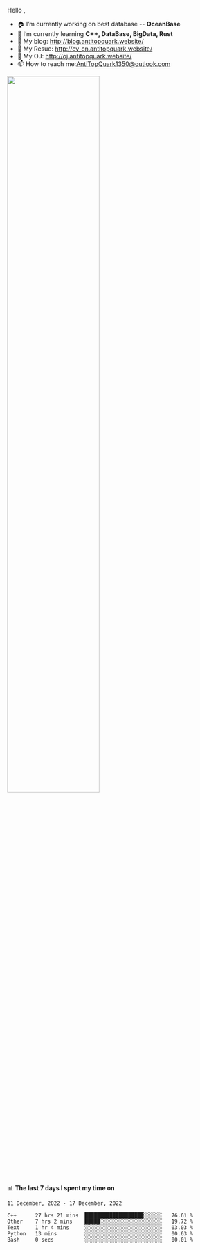 
Hello , 

- 🏠 I’m currently working on best database -- **OceanBase**
- 🌱 I’m currently learning **C++, DataBase, BigData, Rust**
- 🔭 My blog:   http://blog.antitopquark.website/ 
- 👦 My Resue:  http://cv_cn.antitopquark.website/
- 🚉 My OJ:     http://oj.antitopquark.website/
- 📫 How to reach me:AntiTopQuark1350@outlook.com


<img width="65%" src="https://github-readme-stats.vercel.app/api?username=AntiTopQuark&show_icons=true&count_private=true&hide=prs&theme=default_repocard">


📊 **The last 7 days I spent my time on** 

<!--START_SECTION:waka-->
```text
11 December, 2022 - 17 December, 2022

C++      27 hrs 21 mins  ███████████████████░░░░░░   76.61 % 
Other    7 hrs 2 mins    █████░░░░░░░░░░░░░░░░░░░░   19.72 % 
Text     1 hr 4 mins     ░░░░░░░░░░░░░░░░░░░░░░░░░   03.03 % 
Python   13 mins         ░░░░░░░░░░░░░░░░░░░░░░░░░   00.63 % 
Bash     0 secs          ░░░░░░░░░░░░░░░░░░░░░░░░░   00.01 %
```
<!--END_SECTION:waka-->


